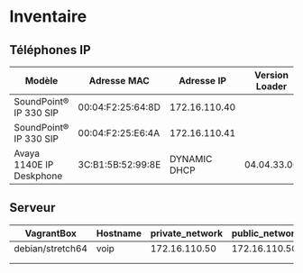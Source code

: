 # Inventaire

## Téléphones IP

| Modèle                   | Adresse MAC       | Adresse IP    | Version Loader | Software | E.M. Software |
| ------------------------ | ----------------- | ------------- | -------------- | -------- | ------------- |
| SoundPoint® IP 330 SIP   | 00:04:F2:25:64:8D | 172.16.110.40 |                |          |               |
| SoundPoint® IP 330 SIP   | 00:04:F2:25:E6:4A | 172.16.110.41 |                |          |               |
| Avaya 1140E IP Deskphone | 3C:B1:5B:52:99:8E | DYNAMIC DHCP  | 04.04.33.00    | SIP1140  | i00v143 v117      |

## Serveur

| VagrantBox       | Hostname | private_network | public_network |
| ---------------- | -------- | --------------- | -------------- |
| debian/stretch64 | voip     | 172.16.110.50   | 172.16.110.50  |
|                  |          |                 |                |
|                  |          |                 |                |
